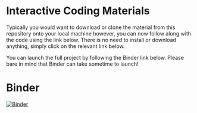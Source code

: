# Interactive Coding Materials

Typically you would want to download or clone the material from this repository onto your local machine however, you can now follow along with the code using the link below. There is no need to install or download anything, simply click on the relevant link below. 

You can launch the full project by following the Binder link below. Please bare in mind that Binder can take sometime to launch!

# Binder 

[![Binder](https://mybinder.org/badge_logo.svg)](https://mybinder.org/v2/gh/UKDataServiceOpen/Crime_Data_in_R.git/HEAD)





